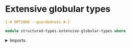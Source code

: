 # Extensive globular types

```agda
{-# OPTIONS --guardedness #-}

module structured-types.extensive-globular-types where
```

<details><summary>Imports</summary>

```agda
open import foundation.universe-levels

open import structured-types.reflexive-globular-types
```

**Disclaimer.** The contents of this file are experimental, and likely to be changed or reconsidered.

## Idea

An {{#concept "extensive globular type" Agda=Extensive-Globular-Type}} is a [reflexive globular type](structured-types.reflexive-globular-types.md) `G` such that the binary family of globular types

```text
  G' : G₀ → G₀ → Globular-Type
```

of 1-cells and higher cells [extends pointwise](structured-types.pointwise-extensions-binary-families-globular-types.md) to a [binary dependent globular type](structured-types.binary-dependent-globular-types.md). More specifically, an extensive globular type consists of a reflexive globular type `G` equipped with a binary dependent globular type

```text
  H : Binary-Dependent-Globular-Type l2 l2 G G
```

and a family of [globular equivalences](structured-types.globular-equivalences.md)

```text
  (x y : G₀) → ev-point H x y ≃ G' x y.
```

The low-dimensional data of an extensive globular type is therefore as follows:

```text
  G₀ : Type

  G₁ : (x y : G₀) → Type
  H₀ : (x y : G₀) → Type
  e₀ : {x y : G₀} → H₀ x y ≃ G₀ x y

  G₂ : {x y : G₀} (s t : G₁ x y) → Type
  H₁ : {x x' y y' : G₀} → G₁ x x' → G₁ y y' → H₀ x y → H₀ x' y' → Type
  e₁ : {x y : G₀} {s t : H₀ x y} → H₁ (Gᵣ x) (Gᵣ y) s t ≃ G₂ (e₀ s) (e₀ t)

  G₃ : {x y : G₀} {s t : G₁ x y} (u v : G₂ s t) → Type
  H₂ : {x x' y y' : G₀} {s s' : G₁ x x'} {t t' : G₁ y y'}
       (p : G₂ s s') (q : G₂ t t') → H₁ s t → H₁ s' t' → Type
  e₂ : {x y : G₀} {s t : G₁ x y} {u v : H₁ s t} →
       H₂ (Gᵣ s) (Gᵣ t) u v ≃ G₃ (e₁
```

## Definitions

### The predicate of being an extensive globular type

```agda
is-extensive-Globular-Type :
  {l1 l2 : Level} (G : Reflexive-Globular-Type l1 l2) → UU {!!}
is-extensive-Globular-Type =
  {!pointwise-!}
```

### Extensive globular types
